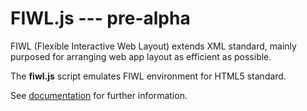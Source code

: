# FIWL.js --- pre-alpha

FIWL (Flexible Interactive Web Layout) extends XML standard, mainly purposed for arranging web app layout as efficient as possible.

The **fiwl.js** script emulates FIWL environment for HTML5 standard.

See [documentation](https://thor-x86.github.io/fiwl-docs/) for further information.
